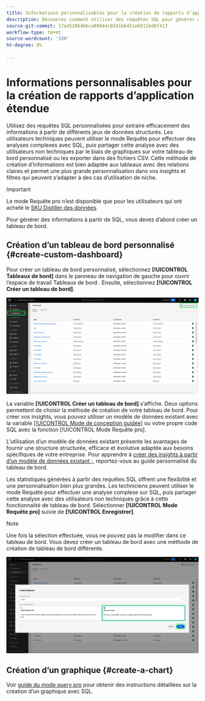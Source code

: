 ```yaml
---
title: Informations personnalisables pour la création de rapports d’applications étendues
description: Découvrez comment utiliser des requêtes SQL pour générer des informations pour vos tableaux de bord personnalisés.
source-git-commit: 17ad52864bbca09844c0241b6451e6811bd8f413
workflow-type: tm+mt
source-wordcount: '339'
ht-degree: 0%

---
```


# Informations personnalisables pour la création de rapports d’application étendue

Utilisez des requêtes SQL personnalisées pour extraire efficacement des informations à partir de différents jeux de données structurés. Les utilisateurs techniques peuvent utiliser le mode Requête pour effectuer des analyses complexes avec SQL, puis partager cette analyse avec des utilisateurs non techniques par le biais de graphiques sur votre tableau de bord personnalisé ou les exporter dans des fichiers CSV. Cette méthode de création d’informations est bien adaptée aux tableaux avec des relations claires et permet une plus grande personnalisation dans vos insights et filtres qui peuvent s’adapter à des cas d’utilisation de niche.

>[!IMPORTANT]
>
>Le mode Requête pro n’est disponible que pour les utilisateurs qui ont acheté le [SKU Distiller des données](../../../query-service/data-distiller/overview.md).

Pour générer des informations à partir de SQL, vous devez d’abord créer un tableau de bord.

## Création d’un tableau de bord personnalisé {#create-custom-dashboard}

Pour créer un tableau de bord personnalisé, sélectionnez **[!UICONTROL Tableaux de bord]** dans le panneau de navigation de gauche pour ouvrir l’espace de travail Tableaux de bord . Ensuite, sélectionnez **[!UICONTROL Créer un tableau de bord]**.

![L’inventaire des tableaux de bord avec l’option Créer un tableau de bord est mis en surbrillance.](../../images/customizable-insights/create-dashboard.png)

La variable **[!UICONTROL Créer un tableau de bord]** s’affiche. Deux options permettent de choisir la méthode de création de votre tableau de bord. Pour créer vos insights, vous pouvez utiliser un modèle de données existant avec la variable [[!UICONTROL Mode de conception guidée]](../../user-defined-dashboards.md) ou votre propre code SQL avec la fonction [!UICONTROL Mode Requête pro].

<!-- Maybe reference Guided design mode in other places on UDD doc. -->

L’utilisation d’un modèle de données existant présente les avantages de fournir une structure structurée, efficace et évolutive adaptée aux besoins spécifiques de votre entreprise. Pour apprendre à [créer des insights à partir d’un modèle de données existant ;](../../user-defined-dashboards.md#create-widget), reportez-vous au guide personnalisé du tableau de bord.

Les statistiques générées à partir des requêtes SQL offrent une flexibilité et une personnalisation bien plus grandes. Les techniciens peuvent utiliser le mode Requête pour effectuer une analyse complexe sur SQL, puis partager cette analyse avec des utilisateurs non techniques grâce à cette fonctionnalité de tableau de bord. Sélectionner **[!UICONTROL Mode Requête pro]** suivie de **[!UICONTROL Enregistrer]**.

>[!NOTE]
>
>Une fois la sélection effectuée, vous ne pouvez pas la modifier dans ce tableau de bord. Vous devez créer un tableau de bord avec une méthode de création de tableau de bord différente.

![La variable [!UICONTROL Créer un tableau de bord] Boîte de dialogue avec le mode Query Pro et Enregistrer en surbrillance.](../../images/customizable-insights/query-pro-mode.png)

## Création d’un graphique {#create-a-chart}

Voir [guide du mode query pro](./query-pro-mode.md) pour obtenir des instructions détaillées sur la création d’un graphique avec SQL.
